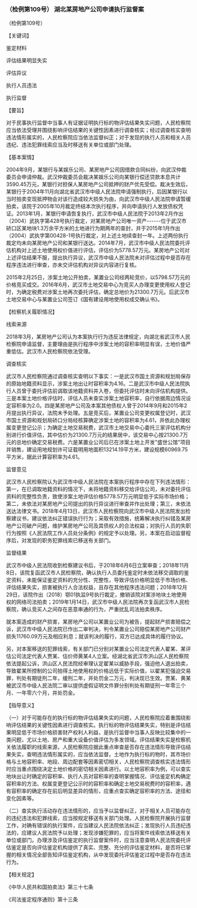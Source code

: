 ### （检例第109号） 湖北某房地产公司申请执行监督案

（检例第109号）

【关键词】

鉴定材料

评估结果明显失实

评估异议

执行人员违法

执行监督

【要旨】

对于民事执行监督中当事人有证据证明执行标的物评估结果失实问题，人民检察院应当依法受理并围绕影响评估结果的关键性因素进行调查核实；经过调查核实查明违法情形属实的，人民检察院应当依法监督纠正；对于发现的执行人员和相关人员违纪、违法犯罪线索应当及时移送有关单位或部门处理。

【基本案情】

2004年9月，某银行与某娱乐公司、某房地产公司因借款合同纠纷，向武汉仲裁委员会申请仲裁。武汉仲裁委员会裁决某娱乐公司向某银行偿还贷款本息共计3590.45万元，某银行对担保人某房地产公司抵押的财产优先受偿。裁决生效后，某银行于2004年11月向湖北省武汉市中级人民法院申请强制执行，后因某银行以当时拍卖变现抵押物会对该行造成较大损失为由，向武汉市中级人民法院申请暂缓拍卖，该院于2005年10月裁定终结本次执行程序，并向申请执行人发放债权凭证。2013年1月，某银行申请恢复执行，武汉市中级人民法院于2013年2月作出（2004）武执字第428号执行裁定，对某房地产公司唯一资产------位于武汉市硚口区某地块1.3万余平方米的土地进行为期两年的查封，并于2015年1月作出（2004）武执字第00428-1号执行裁定，对上述土地续查封一年。上述两份执行裁定均未向某房地产公司和某银行送达。2014年7月，武汉市中级人民法院委托评估机构对上述土地使用权价值进行评估，评估价为5778.57万元。某房地产公司对上述评估结果不服，提出执行异议，武汉市中级人民法院未对评估过程中是否存在程序违法进行审查，亦未交评估机构对异议内容进行复核。

2015年2月25日，涉案土地公开拍卖，某置业公司经两轮竞价，以5798.57万元的价格竞买成交。2016年6月，武汉市土地交易中心为竞买人办理变更使用权人登记时，为确定税费对涉案土地再次委托评估，确定总地价为21300.7万元。后武汉市土地交易中心与某置业公司签订《国有建设用地使用权成交确认书》。

【检察机关履职情况】

线索来源

2018年3月，某房地产公司认为本案执行行为违反法律规定，向湖北省武汉市人民检察院申请监督，主要理由是执行程序中涉案土地的容积率明显有误，土地价值严重低估。武汉市人民检察院依法受理。

调查核实

武汉市人民检察院通过调查核实查明以下事实：一是武汉市国土资源和规划局保存的原始地籍资料显示，涉案土地出让时容积率为4.16。二是武汉市中级人民法院执行人员曾于委托评估前调取该地籍资料并入卷，但委托评估时未向评估机构提供。三是本案土地价格评估时，评估人员未查实涉案土地容积率，自行依据周边情况设定容积率为2.0。四是某房地产公司及本案其他债权人曾于2014年9月和2015年2月提出执行异议，法院未予处理。五是竞买后，某置业公司变更权属登记时，武汉市国土资源和规划局硚口分局经核算确定涉案土地的容积率为4.61，并依此办理权属变更登记公示；为确定土地交易税费，武汉市土地交易中心委托三家评估机构分别进行价值评估，其中估价为21300.7万元的结果居中，该交易中心按21300.7万元的总地价确定交易税费。六是某置业公司后已在涉案土地上开发"盛世公馆"项目并销售，建设用地规划许可证载明用地面积13214.19平方米，建设规模60969.75平方米，据此计算容积率为4.61。

监督意见

武汉市人民检察院认为武汉市中级人民法院在本案执行程序中存在下列违法情形：第一，在已调取地籍资料的情况下，未将地籍资料移交给评估公司，未对委托评估资料的完整性负责，致使涉案土地评估价格5778.57万元明显低于实际市场价格；第二，未依法对某房地产公司提出的执行异议进行审查并作出处理；第三，未依法送达法律文书。2018年4月13日，武汉市人民检察院向武汉市中级人民法院发出检察建议书，建议依法纠正错误执行行为；采取有效措施，统筹解决执行纠错及某房地产公司破产问题，维护某房地产公司及其债权人的合法权益；对执行人员的失职行为按照《人民法院工作人员处分条例》的规定予以处理。另，本案在启动监督程序后，对发现的职务犯罪线索已移送有关部门。

监督结果

武汉市中级人民法院收到检察建议书后，于2018年6月6日立案审查；2018年11月8日，该院复函武汉市人民检察院，确认执行人员委托鉴定时未依法移交调取的鉴定资料，未能保证鉴定资料的充分性、完整性，导致评估价格明显低于市场价格、评估结果失实，损害被执行人合法权益，且存在其他程序违法问题；2018年12月29日，该院作出（2018）鄂01执监9号执行裁定，撤销该院对案涉地块土地使用权的网络司法拍卖；2019年1月14日，武汉市中级人民法院再次复函武汉市人民检察院，确认竞买人之间存在恶意串通的行为，严重扰乱司法拍卖秩序。

就本案造成的财产损害，某房地产公司以某置业公司为被告，提起财产损害赔偿之诉，武汉市中级人民法院已作出二审判决，判令某置业公司赔偿某房地产公司财产损失11760.09万元及相应利息；就该判决的履行，双方已达成具体的履行协议。

另，对本案移送的犯罪线索，有关部门已分别对某置业公司法定代表人翟某、某评估公司法定代表人贾某、估价师黄某4人立案。经湖北省武汉市洪山区人民检察院依法提起公诉，洪山区人民法院经审理认定翟某以威胁手段，强迫他人退出拍卖，导致翟某所控制的公司拍得土地使用权的价格远低于实际价值，以翟某犯强迫交易罪，判处有期徒刑二年，缓刑二年，并处罚金二万元，判决现已生效。贾某、黄某被武汉市中级人民法院二审以提供虚假证明文件罪分别判处有期徒刑一年零三个月、一年零六个月，并处罚金。

【指导意义】

（一）对于可能存在的执行标的物评估结果失实的问题，人民检察院应着重围绕影响评估结果的关键性因素进行调查核实。执行标的物评估结果失实，特别是评估结果明显低于市场价格损害财产权利人利益，是执行监督中当事人反映比较集中的一类问题，尤以土地、房产和重大设备价值评估为多发领域。评估结果失实是检察机关依法履职的线索来源，人民检察院应据此重点审查是否存在违法情形导致评估结果失实，查明违法情形属实的，应当依法监督。土地作为执行标的物时，其市场价格与土地容积率、地段、周边配套等因素密切相关，人民检察院调查核实违法情形时应当重点围绕决定土地价格的密切相关因素进行。以土地容积率为例，可以查实地块出让时确定的容积率、执行人员对容积率的查明掌握情况、评估鉴定机构确定容积率的方法、权属变更登记公示时的容积率和确定土地交易税费时的容积率，遇有容积率的确定存在前后明显差异的情形，应重点查实确定容积率的方法、途径和变化因素等。

（二）查实执行活动存在违法情形的，应当予以监督纠正，对于相关人员可能存在的违纪违法和犯罪线索，应当按规定移送有关部门处理。人民检察院开展执行监督工作，对确有错误的执行案件，应当建议人民法院依法纠正；发现执行人员违纪违法的，应建议人民法院予以处理；发现涉嫌犯罪的，应当将案件线索依法移送有关单位或部门。办理涉及评估鉴定的执行监督案件时，应当注意查明人民法院委托评估鉴定是否向评估鉴定机构提供了真实、完整、充分的评估鉴定材料，是否将已掌握的相关情况全部告知评估鉴定机构，从中发现委托评估鉴定过程中是否存在违法行为。

【相关规定】

《中华人民共和国拍卖法》第三十七条

《司法鉴定程序通则》第十三条
